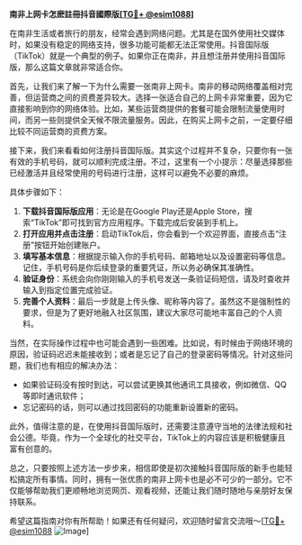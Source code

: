 **南非上网卡怎麽註冊抖音國際版[[TG💪+ @esim1088](https://t.me/s/esim1088)]**

在南非生活或者旅行的朋友，经常会遇到网络问题。尤其是在国外使用社交媒体时，如果没有稳定的网络支持，很多功能可能都无法正常使用。抖音国际版（TikTok）就是一个典型的例子。如果你正在南非，并且想注册并使用抖音国际版，那么这篇文章就非常适合你。

首先，让我们来了解一下为什么需要一张南非上网卡。南非的移动网络覆盖相对完善，但运营商之间的资费差异较大。选择一张适合自己的上网卡非常重要，因为它直接影响到你的网络体验。比如，某些运营商提供的套餐可能会限制流量使用时间，而另一些则提供全天候不限流量服务。因此，在购买上网卡之前，一定要仔细比较不同运营商的资费方案。

接下来，我们来看看如何注册抖音国际版。其实这个过程并不复杂，只要你有一张有效的手机号码，就可以顺利完成注册。不过，这里有一个小提示：尽量选择那些已经激活并且经常使用的号码进行注册，这样可以避免不必要的麻烦。

具体步骤如下：
1. **下载抖音国际版应用**：无论是在Google Play还是Apple Store，搜索“TikTok”即可找到官方应用程序。下载完成后安装到手机上。
2. **打开应用并点击注册**：启动TikTok后，你会看到一个欢迎界面，直接点击“注册”按钮开始创建账户。
3. **填写基本信息**：根据提示输入你的手机号码、邮箱地址以及设置密码等信息。记住，手机号码是你后续登录的重要凭证，所以务必确保其准确性。
4. **验证身份**：系统会向你刚刚输入的手机号发送一条验证码短信，请及时查收并输入到指定位置完成验证。
5. **完善个人资料**：最后一步就是上传头像、昵称等内容了。虽然这不是强制性的要求，但是为了更好地融入社区氛围，建议大家尽可能地丰富自己的个人资料。

当然，在实际操作过程中也可能会遇到一些困难。比如说，有时候由于网络环境的原因，验证码迟迟未能接收到；或者是忘记了自己的登录密码等情况。针对这些问题，我们也有相应的解决办法：

- 如果验证码没有按时到达，可以尝试更换其他通讯工具接收，例如微信、QQ等即时通讯软件；
- 忘记密码的话，则可以通过找回密码的功能重新设置新的密码。

此外，值得注意的是，在使用抖音国际版时，还需要注意遵守当地的法律法规和社会公德。毕竟，作为一个全球化的社交平台，TikTok上的内容应该是积极健康且富有创意的。

总之，只要按照上述方法一步步来，相信即使是初次接触抖音国际版的新手也能轻松搞定所有事情。同时，拥有一张优质的南非上网卡也是必不可少的一部分。它不仅能够帮助我们更顺畅地浏览网页、观看视频，还能让我们随时随地与亲朋好友保持联系。

希望这篇指南对你有所帮助！如果还有任何疑问，欢迎随时留言交流哦～[[TG💪+ @esim1088](https://t.me/s/esim1088) ![Image](https://i.postimg.cc/4NQfJmqS/Snipaste-2025-05-13-00-14-12.png)]